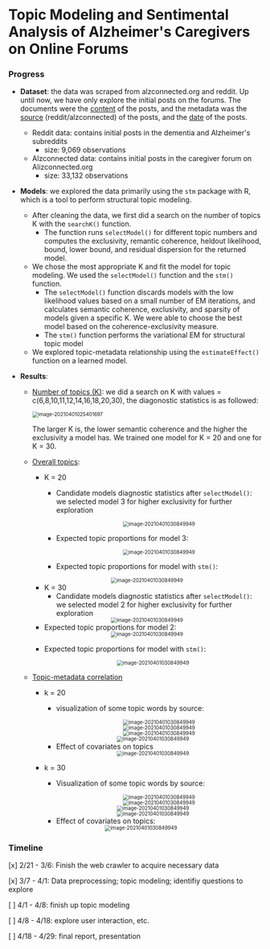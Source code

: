 

# Topic Modeling and Sentimental Analysis of Alzheimer's Caregivers on Online Forums


### Progress

- **Dataset**: the data was scraped from alzconnected.org and reddit. Up until now, we have only explore the initial posts on the forums. The documents were the <u>content</u> of the posts, and the metadata was the <u>source</u> (reddit/alzconnected) of the posts, and the <u>date</u> of the posts.

  - Reddit data: contains initial posts in the dementia and Alzheimer's subreddits
    - size: 9,069 observations
  - Alzconnected data: contains initial posts in the caregiver forum on Alizconnected.org
    - size: 33,132 observations

- **Models**: we explored the data primarily using the `stm` package with R, which is a tool to perform structural topic modeling. 

  - After cleaning the data, we first did a search on the number of topics K with the `searchK()` function.
    - The function runs `selectModel()` for different topic numbers and computes the exclusivity, remantic coherence, heldout likelihood, bound, lower bound, and residual dispersion for the returned model.
  - We chose the most appropriate K and fit the model for topic modeling. We used the `selectModel()` function and the `stm()` function.
    - The `selectModel()` function discards models with the low likelihood values based on a small number of EM iterations, and calculates semantic coherence, exclusivity, and sparsity of models given a specific K. We were able to choose the best model based on the coherence-exclusivity measure.
    - The `stm()` function performs the variational EM for structural topic model
  - We explored topic-metadata relationship using the `estimateEffect()` function on a learned model.

- **Results**: 

  - <u>Number of topics (K)</u>: we did a search on K with values = c(6,8,10,11,12,14,16,18,20,30), the diagonostic statistics is as followed:

    <img src="topic-modeling/plots/searchk-with-exclus-0330.png" alt="image-20210401025401697" style="zoom:70%;" />

    The larger K is, the lower semantic coherence and the higher the exclusivity a model has. We trained one model for K = 20 and one for K = 30.

  - <u>Overall topics</u>:

    - K = 20

      - Candidate models diagnostic statistics after `selectModel()`: we selected model 3 for higher exclusivity for further exploration

        <Center><img src="topic-modeling/plots/modelselect-20-0330.png" alt="image-20210401030849949" style="zoom:70%;" /></Center>	

      - Expected topic proportions for model 3:

        <Center><img src="topic-modeling/plots/topic-selectmodel2-20-0330.png" alt="image-20210401030849949" style="zoom:70%;" /></Center>	

      - Expected topic proportions for model with `stm()`:

    <Center><img src="topic-modeling/plots/topic-stm-20-0330.png" alt="image-20210401030849949" style="zoom:70%;" /></Center>	

    - K = 30
      - Candidate models diagnostic statistics after `selectModel()`: we selected model 2 for higher exclusivity for further exploration

    <Center><img src="topic-modeling/plots/modelselect-30-0330.png" alt="image-20210401030849949" style="zoom:70%;" /></Center>	

    - Expected topic proportions for model 2:

    <Center><img src="topic-modeling/plots/topic-stm-30-0330.png" alt="image-20210401030849949" style="zoom:70%;" /></Center>	

    - Expected topic proportions for model with `stm()`:

      <Center><img src="topic-modeling/plots/topic-stm-30-0330.png" alt="image-20210401030849949" style="zoom:70%;" /></Center>	

  - <u>Topic-metadata correlation</u>

    - k = 20

      - visualization of some topic words by source:

        <Center><img src="topic-modeling/plots/20-t7.png" alt="image-20210401030849949" style="zoom:70%;" /></Center>	 

        <Center><img src="topic-modeling/plots/20-t10.png" alt="image-20210401030849949" style="zoom:70%;" /></Center>	 

        <Center><img src="topic-modeling/plots/20-t11.png" alt="image-20210401030849949" style="zoom:70%;" /></Center>	 

      <Center><img src="topic-modeling/plots/20-t14.png" alt="image-20210401030849949" style="zoom:70%;" /></Center>	 

      - Effect of covariates on topics

      <Center><img src="topic-modeling/plots/covariate-20-0330.png" alt="image-20210401030849949" style="zoom:70%;" /></Center>	

    - k = 30

      - Visualization of some topic words by source:

        <Center><img src="topic-modeling/plots/30-t1.png" alt="image-20210401030849949" style="zoom:70%;" /></Center>	 
  
        <Center><img src="topic-modeling/plots/30-t20.png" alt="image-20210401030849949" style="zoom:70%;" /></Center>	 
  
      <Center><img src="topic-modeling/plots/30-t25.png" alt="image-20210401030849949" style="zoom:70%;" /></Center>	 
      
      <Center><img src="topic-modeling/plots/30-t26.png" alt="image-20210401030849949" style="zoom:70%;" /></Center>	 
      
      - Effect of covariates on topics:
  
  <Center><img src="topic-modeling/plots/covariate2-30-0330.png" alt="image-20210401030849949" style="zoom:70%;" /></Center>	
  
  

### Timeline

[x] 2/21 - 3/6: Finish the web crawler to acquire necessary data

[x] 3/7 - 4/1: Data preprocessing; topic modeling; identifiy questions to explore

[ ] 4/1 - 4/8: finish up topic modeling

[ ] 4/8 - 4/18: explore user interaction, etc.

[ ] 4/18 - 4/29: final report, presentation

